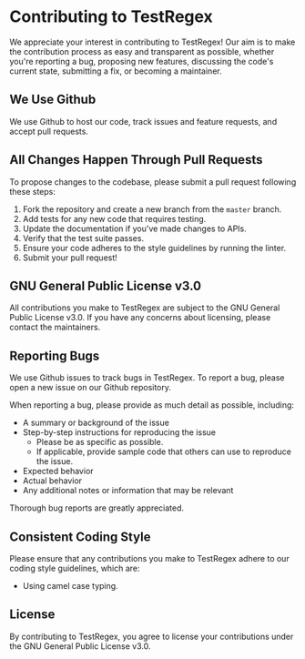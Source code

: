 # Contributing to TestRegex

We appreciate your interest in contributing to TestRegex! Our aim is to make the contribution process as easy and transparent as possible, whether you're reporting a bug, proposing new features, discussing the code's current state, submitting a fix, or becoming a maintainer.

## We Use Github
We use Github to host our code, track issues and feature requests, and accept pull requests.

## All Changes Happen Through Pull Requests
To propose changes to the codebase, please submit a pull request following these steps:

1. Fork the repository and create a new branch from the `master` branch.
2. Add tests for any new code that requires testing.
3. Update the documentation if you've made changes to APIs.
4. Verify that the test suite passes.
5. Ensure your code adheres to the style guidelines by running the linter.
6. Submit your pull request!

## GNU General Public License v3.0
All contributions you make to TestRegex are subject to the GNU General Public License v3.0. If you have any concerns about licensing, please contact the maintainers.

## Reporting Bugs
We use Github issues to track bugs in TestRegex. To report a bug, please open a new issue on our Github repository.

When reporting a bug, please provide as much detail as possible, including:

- A summary or background of the issue
- Step-by-step instructions for reproducing the issue
  - Please be as specific as possible.
  - If applicable, provide sample code that others can use to reproduce the issue.
- Expected behavior
- Actual behavior
- Any additional notes or information that may be relevant

Thorough bug reports are greatly appreciated.

## Consistent Coding Style
Please ensure that any contributions you make to TestRegex adhere to our coding style guidelines, which are:

- Using camel case typing.

## License
By contributing to TestRegex, you agree to license your contributions under the GNU General Public License v3.0.
